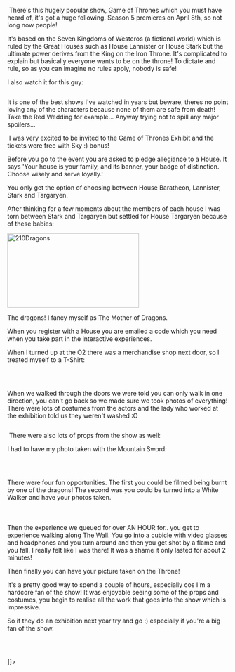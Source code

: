 <img src="http://chantymarie.com/wp-content/uploads/2015/03/IMG_3662.jpg" alt="">&nbsp;There's this hugely popular&nbsp;show, Game of Thrones which you must have heard of, it's got a huge following. Season 5 premieres on April 8th, so not long now people!&nbsp;</p><p>It's based on the Seven Kingdoms of Westeros (a fictional world) which is ruled by the&nbsp;Great Houses such as House Lannister or House Stark but the ultimate power derives from the King on the Iron Throne. It's complicated to explain but basically everyone wants to be on the throne! To dictate and rule, so as you can imagine no rules apply, nobody is safe!

I also watch it for this guy:
</p><pre style="text-align: center;"><img src="http://chantymarie.com/wp-content/uploads/2015/03/IMG_3664-0.jpg" alt=""><br></pre><p>
It is one of the best shows I've watched in years but beware, theres no point loving any of the characters because none of them are safe from death! Take the Red Wedding for example... Anyway trying not to spill any major spoilers...&nbsp;</p><p>&nbsp;I was very excited to be invited to the Game of Thrones Exhibit and the tickets were free with Sky :) bonus!

Before you go to the event you are asked to pledge allegiance to a House. It says 'Your house is your family, and its banner, your badge of distinction. Choose wisely and serve loyally.'

You only get the option of choosing between House Baratheon, Lannister, Stark and Targaryen.

After thinking for a few moments about the members of each house I was torn between Stark and Targaryen but settled for House Targaryen because of these babies:

<a href="http://chantymarie.com/wp-content/uploads/2015/02/210Dragons.png"><img class="size-medium wp-image-417 aligncenter" src="http://chantymarie.com/wp-content/uploads/2015/02/210Dragons-300x169.png" alt="210Dragons" width="300" height="169"></a>

The dragons! I fancy myself as The Mother of Dragons.

When you register with a House you are emailed a code which you need when you take part in the interactive experiences.

When I turned up at the O2 there was a merchandise shop next door, so I treated myself to a T-Shirt:&nbsp;<br></p><img src="http://chantymarie.com/wp-content/uploads/2015/03/IMG_3660.jpg" alt=""><p><br></p><p>When we walked through the doors we were told you can only walk in one direction, you can't go back so we made sure we took photos of everything! There were lots of costumes from the actors and the lady who worked at the exhibition told us they weren't washed :O<br></p><p style="text-align: left;"><img src="http://chantymarie.com/wp-content/uploads/2015/03/IMG_3653.jpg" alt=""><br></p><p style="text-align: left;">&nbsp;There were also lots of props from the show as well:

I had to have my photo taken with the Mountain Sword:</p><img src="http://chantymarie.com/wp-content/uploads/2015/03/IMG_3649-1.jpg" alt=""><p><br></p><p>There were four&nbsp;fun opportunities. The first you could be filmed being burnt by one of the dragons! The second was you could be turned into a White Walker and have your photos taken.&nbsp;<br></p><p><img src="http://chantymarie.com/wp-content/uploads/2015/03/IMG_3650.jpg" alt=""><span style="line-height: 24px;"><br></span></p><p>Then the experience we queued for over AN HOUR for.. you get to experience walking along The Wall. You go into a&nbsp;cubicle with video glasses and headphones and you turn around and then you get shot by a flame and you fall. I really felt like I was there! It was a shame it only lasted for about 2 minutes!

Then finally you can have your picture taken on the Throne! &nbsp;</p><p>It's a pretty good way to spend a couple of hours, especially cos I'm a hardcore fan of the show! It was enjoyable seeing some of the props and costumes, you begin to realise all the work that goes into the show which is impressive.</p><p>So if they do an exhibition next year try and go :) especially if you're a big fan of the show.&nbsp;</p><img src="http://chantymarie.com/wp-content/uploads/2015/03/IMG_35791.jpg" alt=""><p>&nbsp;</p>]]>
